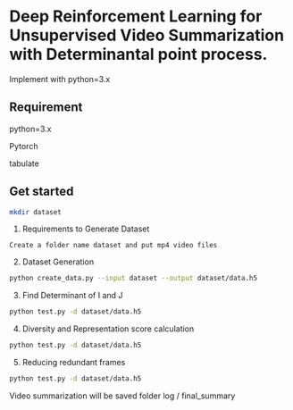 # Deep Reinforcement Learning for Unsupervised Video Summarization with Determinantal point process.
Implement with python=3.x 

## Requirement

python=3.x

Pytorch

tabulate

## Get started
```bash
mkdir dataset
```

1. Requirements to Generate Dataset
  ```
  Create a folder name dataset and put mp4 video files 
  ```

2. Dataset Generation
```bash
python create_data.py --input dataset --output dataset/data.h5
```

3. Find Determinant of I and J
```bash
python test.py -d dataset/data.h5
```

4. Diversity and Representation score calculation
```bash
python test.py -d dataset/data.h5
```

5. Reducing redundant frames 
```bash
python test.py -d dataset/data.h5
```

Video summarization will be saved folder log / final_summary
